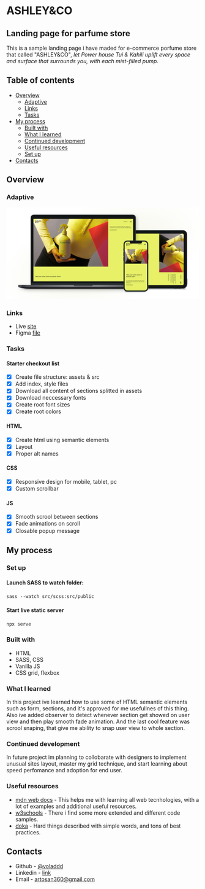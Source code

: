 # ASHLEY&CO

## Landing page for parfume store

This is a sample landing page i have maded for e-commerce porfume store that called "ASHLEY&CO", _let Power house Tui & Kahili uplift every space and surface that surrounds you, with each mist-filled pump._

## Table of contents

- [Overview](#overview)
  - [Adaptive](#adaptive)
  - [Links](#links)
  - [Tasks](#tasks)
- [My process](#my-process)
  - [Built with](#built-with)
  - [What I learned](#what-i-learned)
  - [Continued development](#continued-development)
  - [Useful resources](#useful-resources)
  - [Set up](#set-up)
- [Contacts](#contacts)

## Overview

### Adaptive

![devices](./overview/devices.png)

### Links

- Live [site](https://voladdd.github.io/lgp-ashley-co/)
- Figma [file](https://www.figma.com/file/wZg1bRFKbiIPoZsfpZMhXN/Ashley%26Co?node-id=0%3A1)

### Tasks

#### Starter checkout list

- [x] Create file structure: assets & src
- [x] Add index, style files
- [x] Download all content of sections splitted in assets
- [x] Download neccessary fonts
- [x] Create root font sizes
- [x] Create root colors

#### HTML

- [x] Create html using semantic elements
- [x] Layout
- [x] Proper alt names

#### CSS

- [x] Responsive design for mobile, tablet, pc
- [x] Custom scrollbar

#### JS

- [x] Smooth scrool between sections
- [x] Fade animations on scroll
- [x] Closable popup message

## My process

### Set up

#### Launch SASS to watch folder:

`sass --watch src/scss:src/public`

#### Start live static server

`npx serve`

### Built with

- HTML
- SASS, CSS
- Vanilla JS
- CSS grid, flexbox

### What I learned

In this project ive learned how to use some of HTML semantic elements such as form, sections, and it's approved for me usefullnes of this thing. Also ive added observer to detect whenever section get showed on user view and then play smooth fade animation. And the last cool feature was scrool snaping, that give me ability to snap user view to whole section.

### Continued development

In future project im planning to collobarate with designers to implement unusual sites layout, master my grid technique, and start learning about speed perfomance and adoption for end user.

### Useful resources

- [mdn web docs](https://developer.mozilla.org/) - This helps me with learning all web tecnhologies, with a lot of examples and additional useful resources.
- [w3schools](https://www.w3schools.com/) - There i find some more extended and different code samples.
- [doka](https://doka.guide/) - Hard things described with simple words, and tons of best practices.

## Contacts

- Github - [@voladdd](https://github.com/voladdd)
- Linkedin - [link](https://www.linkedin.com/in/vlad-selivanov-190725212/)
- Email - artosan360@gmail.com
